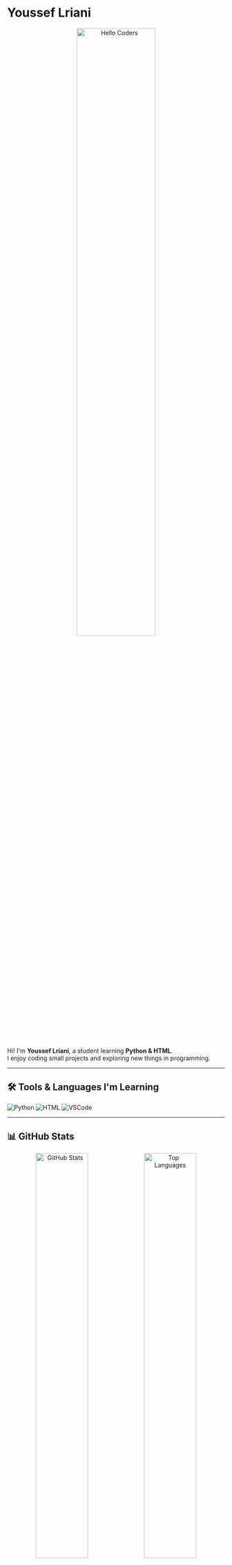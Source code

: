 # Youssef Lriani

<!-- Welcome GIF -->
<div align="center">
<img src="https://github.com/SP-XD/SP-XD/blob/main/images/hellocoders_rounded.gif?raw=true" alt="Hello Coders" width="60%"/>
</div>

Hi! I'm **Youssef Lriani**, a student learning **Python & HTML**.  
I enjoy coding small projects and exploring new things in programming.

---

## 🛠 Tools & Languages I'm Learning

![Python](https://img.shields.io/badge/Python-FFD43B?style=flat&logo=python&logoColor=darkgreen)
![HTML](https://img.shields.io/badge/HTML5-E34F26?style=flat&logo=html5&logoColor=white)
![VSCode](https://img.shields.io/badge/Visual_Studio_Code-0078D4?style=flat&logo=visual%20studio%20code&logoColor=white)

---

## 📊 GitHub Stats

<div align="center">
<img src="https://github-readme-stats.vercel.app/api?username=YoussefPlay&show_icons=true&theme=radical" alt="GitHub Stats" width="49%"/>
<img src="https://github-readme-stats.vercel.app/api/top-langs/?username=YoussefPlay&layout=compact&theme=radical" alt="Top Languages" width="49%"/>
</div>

---

## 👁 Profile Views

![Profile Views](https://komarev.com/ghpvc/?username=YoussefPlay&style=flat&color=orange)
